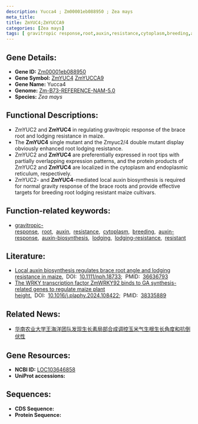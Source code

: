 ```yaml
---
description: Yucca4 ; Zm00001eb088950 ; Zea mays
meta_title:
title: ZmYUC4;ZmYUCCA9
categories: [Zea mays]
tags: [ gravitropic response,root,auxin,resistance,cytoplasm,breeding,auxin response,auxin biosynthesis,lodging,lodging resistance,resistant ]
---
```


## Gene Details:
- **Gene ID:**	[Zm00001eb088950](https://www.maizegdb.org/gene_center/gene/Zm00001eb088950)
- **Gene Symbol:** <u>ZmYUC4</u>&nbsp;<u>ZmYUCCA9</u>
- **Gene Name:** Yucca4
- **Genome:** [Zm-B73-REFERENCE-NAM-5.0](https://www.maizegdb.org/genome/assembly/Zm-B73-REFERENCE-NAM-5.0)
- **Species:** *Zea mays*

## Functional Descriptions:
   - ZmYUC2 and **ZmYUC4** in regulating gravitropic response of the brace root and lodging resistance in maize.
   - The **ZmYUC4** single mutant and the Zmyuc2/4 double mutant display obviously enhanced root lodging resistance.
   - ZmYUC2 and **ZmYUC4** are preferentially expressed in root tips with partially overlapping expression patterns, and the protein products of ZmYUC2 and **ZmYUC4** are localized in the cytoplasm and endoplasmic reticulum, respectively.
   - ZmYUC2- and **ZmYUC4**-mediated local auxin biosynthesis is required for normal gravity response of the brace roots and provide effective targets for breeding root lodging resistant maize cultivars.

## Function-related keywords:
- [gravitropic-response](/tags/gravitropic-response/),&nbsp;&nbsp;[root](/tags/root/),&nbsp;&nbsp;[auxin](/tags/auxin/),&nbsp;&nbsp;[resistance](/tags/resistance/),&nbsp;&nbsp;[cytoplasm](/tags/cytoplasm/),&nbsp;&nbsp;[breeding](/tags/breeding/),&nbsp;&nbsp;[auxin-response](/tags/auxin-response/),&nbsp;&nbsp;[auxin-biosynthesis](/tags/auxin-biosynthesis/),&nbsp;&nbsp;[lodging](/tags/lodging/),&nbsp;&nbsp;[lodging-resistance](/tags/lodging-resistance/),&nbsp;&nbsp;[resistant](/tags/resistant/)

## Literature:
   - [Local auxin biosynthesis regulates brace root angle and lodging resistance in maize.]( https://nph.onlinelibrary.wiley.com/doi/10.1111/nph.18733)&nbsp;&nbsp;DOI:&nbsp;&nbsp;[10.1111/nph.18733](https://nph.onlinelibrary.wiley.com/doi/10.1111/nph.18733);&nbsp;&nbsp;PMID:&nbsp;&nbsp;[36636793](https://pubmed.ncbi.nlm.nih.gov/36636793/)
   - [The WRKY transcription factor ZmWRKY92 binds to GA synthesis-related genes to regulate maize plant height.]( https://www.sciencedirect.com/science/article/abs/pii/S0981942824000901?via%3Dihub)&nbsp;&nbsp;DOI:&nbsp;&nbsp;[10.1016/j.plaphy.2024.108422](https://www.sciencedirect.com/science/article/abs/pii/S0981942824000901?via%3Dihub);&nbsp;&nbsp;PMID:&nbsp;&nbsp;[38335889](https://pubmed.ncbi.nlm.nih.gov/38335889/)

## Related News:
   - [华南农业大学王海洋团队发现生长素局部合成调控玉米气生根生长角度和抗倒伏性](https://mp.weixin.qq.com/s?__biz=MzU3ODY3MDM0NA==&mid=2247525252&idx=2&sn=717b546171a86418617a9793023e1e27&chksm=fd73f9e3ca0470f543a6ba564f70efe5b23c413cffed8509d3598eaf8194e1430e0834614c1b&scene=27#wechat_redirect)

## Gene Resources:
- **NCBI ID:**  [LOC103646858](https://www.ncbi.nlm.nih.gov/gene/?term=LOC103646858)
- **UniProt accessions:** [](https://www.uniprot.org/uniprotkb//entry)



## Sequences:
- **CDS Sequence:**
- **Protein Sequence:**
